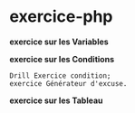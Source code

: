 # exercice-php

**exercice sur les Variables**

**exercice sur les Conditions**

    Drill Exercice condition;
    exercice Générateur d'excuse.
    
**exercice sur les Tableau**
